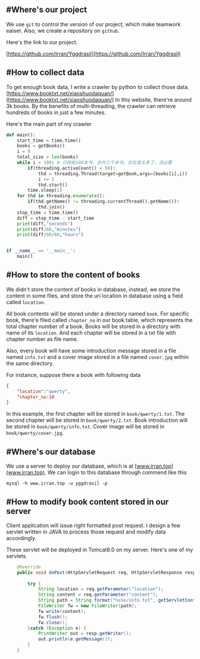 #Where's our project
---
We use `git` to control the version of our project, which make teamwork eaiser. Also, we create a repository on `github`.

Here's the link to our project.

[https://github.com/Irran/Yggdrasil](https://github.com/Irran/Yggdrasil)

#How to collect data
---
To get enough book data, I write a crawler by python to collect those data.
[https://www.booktxt.net/xiaoshuodaquan/](https://www.booktxt.net/xiaoshuodaquan/)
In this website, there're around 3k books. By the benefits of multi-threading, the crawler can retrieve hundreds of books in just a few minutes.

Here's the main part of my crawler

~~~python
def main(): 
    start_time = time.time()
    books = getBooks()
    i = 0
    total_size = len(books)
    while i < 100: # 只爬前100本书，总共三千本书，实在是太多了，没必要
        if(threading.activeCount() < 50):
            thd = threading.Thread(target=getBook,args=(books[i],i))
            i += 1
            thd.start()
        time.sleep(1)
    for thd in threading.enumerate():
        if(thd.getName() != threading.currentThread().getName()):
            thd.join()
    stop_time = time.time()
    diff = stop_time - start_time
    print(diff,"seconds")
    print(diff/60,"minutes")
    print(diff/60/60,"hours")


if __name__ == '__main__':
    main()
~~~

#How to store the content of books
---
We didn't store the content of books in database, instead, we store the content in some files, and store the uri location in database using a field called `location`.

All book contents will be stored under a directory named `book`. For specific book, there'e filed called `chapter_no` in our book table, which represents the total chapter number of a book. Books will be stored in a directory with name of its `location`. And each chapter will be stored in a txt file with chapter number as file name.

Also, every book will have some introduction message stored in a file named `info.txt` and a cover image stored in a file named `cover.jpg` within the same directory.

For instance, suppose there a book with following data

~~~json
{
	"location":"qwerty",
	"chapter_no:10
}
~~~

In this example, the first chapter will be stored in `book/qwerty/1.txt`. The second chapter will be stored in `book/qwerty/2.txt`. Book introduction will be stored in `book/qwerty/info.txt`. Cover image will be stored in `book/qwerty/cover.jpg`.

#Where's our database
---
We use a server to deploy our database, which is at [www.irran.top](www.irran.top). We can login to this database through commend like this

~~~
mysql -h www.irran.top -u yggdrasil -p
~~~

#How to modify book content stored in our server
---
Client application will issue right formatted post request. I design a few servlet written in JAVA to process those request and modify data accordingly. 

These servlet will be deployed in Tomcat8.0 on my server. Here's one of my servlets.

~~~java
	@Override
	public void doPost(HttpServletRequest req, HttpServletResponse resp) throws ServletException, IOException {
		
		try {
			String location = req.getParameter("location");
			String content = req.getParameter("content");
			String path = String.format("%s%s/info.txt", getServletContext().getRealPath("/book/"),location);
			FileWriter fw = new FileWriter(path);
			fw.write(content);
			fw.flush();
			fw.close();
		}catch (Exception e) {
			PrintWriter out = resp.getWriter();
			out.println(e.getMessage());
		}
	}
~~~